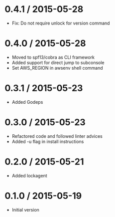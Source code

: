 
0.4.1 / 2015-05-28
==================

  * Fix: Do not require unlock for version command

0.4.0 / 2015-05-28
==================

  * Moved to spf13/cobra as CLI framework
  * Added support for direct jump to subconsole
  * Set AWS\_REGION in awsenv shell command

0.3.1 / 2015-05-23
==================

  * Added Godeps

0.3.0 / 2015-05-23
==================

  * Refactored code and followed linter advices
  * Added -u flag in install instructions

0.2.0 / 2015-05-21
==================

  * Added lockagent

0.1.0 / 2015-05-19
==================

  * Initial version
